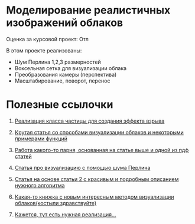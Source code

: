 # Моделирование реалистичных изображений облаков 

Оценка за курсовой проект: Отл

В этом проекте реализованы: 
* Шум Перлина 1,2,3 размерностей
* Воксельная сетка для визуализации облака 
* Преобразования камеры (перспектива) 
* Масштабирование, поворот, перенос

# Полезные ссылочки 

1. [Реализация класса частицы для создания эффекта взрыва](http://esate.ru/uroki/OpenGL/uroki-OpenGL-c-sharp/sistemy_chastits_opengl_2/?rv1)

2. [Крутая статья со способами визуализации облаков и некоторыми примерами функций](https://www.graphicon.ru/oldgr/courses/cg02b/assigns/hw-5/hw5_cld.htm)

3. [Работа какого-то парня, основанная на статье выше и одной из пдф статей](http://masters.donntu.org/2005/fvti/zaharov/libraries/work.htm)

4. [Статья про визуализацию с помощью шума Перлина](http://masters.donntu.org/2015/fknt/luntovskaya/library/article1.htm)

5. [Статья на основе статьи 2 с красивым и подробным описанием нужного алгоритма](https://docplayer.ru/54959507-Modelirovanie-realistichnyh-izobrazheniy-oblakov.html)

6. [Какая-то книжка с новым интересным методом визуализации облаков(костыли здравствуйте)](http://scask.ru/a_book_graph3d.php?id=60)

7. [Кажется, тут есть нужная реализация...](https://slsdo.github.io/volumetric-cloud/)

[]()

